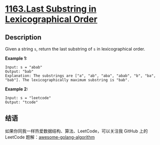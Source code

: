 # [1163.Last Substring in Lexicographical Order][title]

## Description
Given a string `s`, return the last substring of `s` in lexicographical order.

**Example 1:**

```
Input: s = "abab"
Output: "bab"
Explanation: The substrings are ["a", "ab", "aba", "abab", "b", "ba", "bab"]. The lexicographically maximum substring is "bab".
```

**Example 2:**

```
Input: s = "leetcode"
Output: "tcode"
```

## 结语

如果你同我一样热爱数据结构、算法、LeetCode，可以关注我 GitHub 上的 LeetCode 题解：[awesome-golang-algorithm][me]

[title]: https://leetcode.com/problems/last-substring-in-lexicographical-order/
[me]: https://github.com/kylesliu/awesome-golang-algorithm
